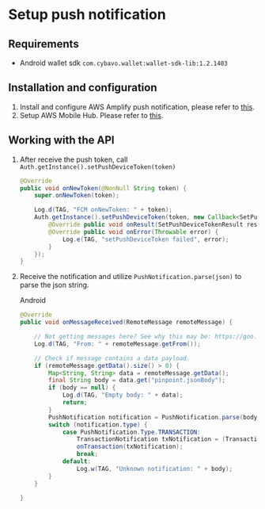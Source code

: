 # Setup push notification
## Requirements
- Android wallet sdk `com.cybavo.wallet:wallet-sdk-lib:1.2.1403`
## Installation and configuration
1. Install and configure AWS Amplify push notification, please refer to [this](https://aws-amplify.github.io/docs/js/push-notifications).
2. Setup AWS Mobile Hub. Please refer to [this](../docs/PushNotificationAws.md).
## Working with the API
1. After receive the push token, call `Auth.getInstance().setPushDeviceToken(token)`
    ```java
    @Override
    public void onNewToken(@NonNull String token) {
        super.onNewToken(token);

        Log.d(TAG, "FCM onNewToken: " + token);
        Auth.getInstance().setPushDeviceToken(token, new Callback<SetPushDeviceTokenResult>() {
            @Override public void onResult(SetPushDeviceTokenResult result) {}
            @Override public void onError(Throwable error) {
                Log.e(TAG, "setPushDeviceToken failed", error);
            }
        });
    }
    ```
3. Receive the notification and utilize `PushNotification.parse(json)` to parse the json string.
    
    Android 
    ```java
    @Override
    public void onMessageReceived(RemoteMessage remoteMessage) {

        // Not getting messages here? See why this may be: https://goo.gl/39bRNJ
        Log.d(TAG, "From: " + remoteMessage.getFrom());

        // Check if message contains a data payload.
        if (remoteMessage.getData().size() > 0) {
            Map<String, String> data = remoteMessage.getData();
            final String body = data.get("pinpoint.jsonBody");
            if (body == null) {
                Log.d(TAG, "Empty body: " + data);
                return;
            }
            PushNotification notification = PushNotification.parse(body);
            switch (notification.type) {
                case PushNotification.Type.TRANSACTION:
                    TransactionNotification txNotification = (TransactionNotification) notification;
                    onTransaction(txNotification);
                    break;
                default:
                    Log.w(TAG, "Unknown notification: " + body);
            }
        }

    }
    ```
